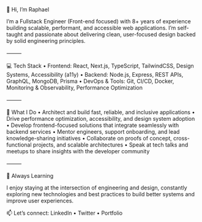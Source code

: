 👋 Hi, I’m Raphael

I’m a Fullstack Engineer (Front-end focused) with 8+ years of experience building scalable, performant, and accessible web applications. I’m self-taught and passionate about delivering clean, user-focused design backed by solid engineering principles.

⸻

💻 Tech Stack
	•	Frontend: React, Next.js, TypeScript, TailwindCSS, Design Systems, Accessibility (a11y)
	•	Backend: Node.js, Express, REST APIs, GraphQL, MongoDB, Prisma
	•	DevOps & Tools: Git, CI/CD, Docker, Monitoring & Observability, Performance Optimization

⸻

🌟 What I Do
	•	Architect and build fast, reliable, and inclusive applications
	•	Drive performance optimization, accessibility, and design system adoption
	•	Develop frontend-focused solutions that integrate seamlessly with backend services
	•	Mentor engineers, support onboarding, and lead knowledge-sharing initiatives
	•	Collaborate on proofs of concept, cross-functional projects, and scalable architectures
	•	Speak at tech talks and meetups to share insights with the developer community

⸻

🚀 Always Learning

I enjoy staying at the intersection of engineering and design, constantly exploring new technologies and best practices to build better systems and improve user experiences.

📫 Let’s connect: LinkedIn • Twitter • Portfolio

<!---
raphaelobene/raphaelobene is a ✨ special ✨ repository because its `README.md` (this file) appears on your GitHub profile.
You can click the Preview link to take a look at your changes.
--->
